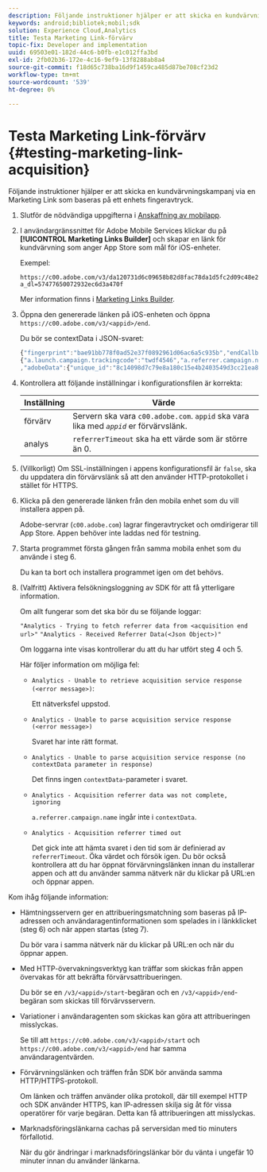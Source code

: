 ```yaml
---
description: Följande instruktioner hjälper er att skicka en kundvärvningskampanj via en Marketing Link som baseras på ett enhets fingeravtryck.
keywords: android;bibliotek;mobil;sdk
solution: Experience Cloud,Analytics
title: Testa Marketing Link-förvärv
topic-fix: Developer and implementation
uuid: 69503e01-182d-44c6-b0fb-e1c012ffa3bd
exl-id: 2fb02b36-172e-4c16-9ef9-13f8288ab8a4
source-git-commit: f18d65c738ba16d9f1459ca485d87be708cf23d2
workflow-type: tm+mt
source-wordcount: '539'
ht-degree: 0%

---
```


# Testa Marketing Link-förvärv {#testing-marketing-link-acquisition}

Följande instruktioner hjälper er att skicka en kundvärvningskampanj via en Marketing Link som baseras på ett enhets fingeravtryck.

1. Slutför de nödvändiga uppgifterna i [Anskaffning av mobilapp](/help/ios/acquisition-main/acquisition.md).
1. I användargränssnittet för Adobe Mobile Services klickar du på **[!UICONTROL Marketing Links Builder]** och skapar en länk för kundvärvning som anger App Store som mål för iOS-enheter.

   Exempel:

   ```
   https://c00.adobe.com/v3/da120731d6c09658b82d8fac78da1d5fc2d09c48e21b3a55f9e2d7344e08425d/start?a_dl=57477650072932ec6d3a470f
   ```

   Mer information finns i [Marketing Links Builder](/help/using/acquisition-main/c-marketing-links-builder/c-marketing-links-builder.md).


1. Öppna den genererade länken på iOS-enheten och öppna `https://c00.adobe.com/v3/<appid>/end`.

   Du bör se contextData i JSON-svaret:

   ```js
   {"fingerprint":"bae91bb778f0ad52e37f0892961d06ac6a5c935b","endCallbacks":["***"],"timestamp":1464301217,"appguid":"da120731d6c09658b82d8fac78da1d5fc2d09c48e21b3a55f9e2d7344e08425d","contextData":
   {"a.launch.campaign.trackingcode":"twdf4546","a.referrer.campaign.name":"iOS Demo","a.referrer.campaign.trackingcode":"twdf4546"}
   ,"adobeData":{"unique_id":"8c14098d7c79e8a180c15e4b2403549d3cc21ea8","deeplinkid":"57477650072932ec6d3a470f"}}
   ```

1. Kontrollera att följande inställningar i konfigurationsfilen är korrekta:

   | Inställning | Värde |
   |--- |--- |
   | förvärv | Servern ska vara `c00.adobe.com`. `appid` ska vara lika med   *`appid`* er förvärvslänk. |
   | analys | `referrerTimeout` ska ha ett värde som är större än 0. |

1. (Villkorligt) Om SSL-inställningen i appens konfigurationsfil är `false`, ska du uppdatera din förvärvslänk så att den använder HTTP-protokollet i stället för HTTPS.
1. Klicka på den genererade länken från den mobila enhet som du vill installera appen på.

   Adobe-servrar (`c00.adobe.com`) lagrar fingeravtrycket och omdirigerar till App Store. Appen behöver inte laddas ned för testning.
1. Starta programmet första gången från samma mobila enhet som du använde i steg 6.

   Du kan ta bort och installera programmet igen om det behövs.
1. (Valfritt) Aktivera felsökningsloggning av SDK för att få ytterligare information.

   Om allt fungerar som det ska bör du se följande loggar:

   `"Analytics - Trying to fetch referrer data from <acquisition end url>"`
   `"Analytics - Received Referrer Data(<Json Object>)"`

   Om loggarna inte visas kontrollerar du att du har utfört steg 4 och 5.

   Här följer information om möjliga fel:

   * `Analytics - Unable to retrieve acquisition service response (<error message>)`:

      Ett nätverksfel uppstod.

   * `Analytics - Unable to parse acquisition service response (<error message>)`

      Svaret har inte rätt format.

   * `Analytics - Unable to parse acquisition service response (no contextData parameter in response)`

      Det finns ingen `contextData`-parameter i svaret.

   * `Analytics - Acquisition referrer data was not complete, ignoring`

      `a.referrer.campaign.name` ingår inte i  `contextData`.

   * `Analytics - Acquisition referrer timed out`

      Det gick inte att hämta svaret i den tid som är definierad av `referrerTimeout`. Öka värdet och försök igen. Du bör också kontrollera att du har öppnat förvärvningslänken innan du installerar appen och att du använder samma nätverk när du klickar på URL:en och öppnar appen.

Kom ihåg följande information:

* Hämtningsservern ger en attribueringsmatchning som baseras på IP-adressen och användaragentinformationen som spelades in i länkklicket (steg 6) och när appen startas (steg 7).

   Du bör vara i samma nätverk när du klickar på URL:en och när du öppnar appen.

* Med HTTP-övervakningsverktyg kan träffar som skickas från appen övervakas för att bekräfta förvärvsattribueringen.

   Du bör se en `/v3/<appid>/start`-begäran och en `/v3/<appid>/end`-begäran som skickas till förvärvsservern.

* Variationer i användaragenten som skickas kan göra att attribueringen misslyckas.

   Se till att `https://c00.adobe.com/v3/<appid>/start` och `https://c00.adobe.com/v3/<appid>/end` har samma användaragentvärden.

* Förvärvningslänken och träffen från SDK bör använda samma HTTP/HTTPS-protokoll.

   Om länken och träffen använder olika protokoll, där till exempel HTTP och SDK använder HTTPS, kan IP-adressen skilja sig åt för vissa operatörer för varje begäran. Detta kan få attribueringen att misslyckas.

* Marknadsföringslänkarna cachas på serversidan med tio minuters förfallotid.

   När du gör ändringar i marknadsföringslänkar bör du vänta i ungefär 10 minuter innan du använder länkarna.
